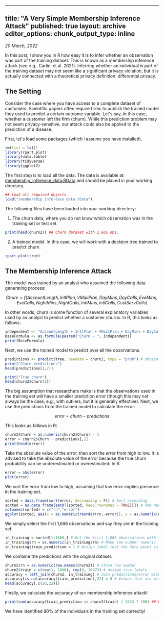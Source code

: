 
---
title: "A Very Simple Membership Inference Attack"
published: true
layout: archive
editor_options:
  chunk_output_type: inline
---

*20 March, 2022*

In this post, I show you in R how easy it is to infer whether an observation was part of the training dataset. This is known as a membership inference attack (see e.g., Carlini et al. 2021). Inferring whether an individual is part of the training dataset may not seem like a significant privacy violation, but it is actually connected with a theoretical privacy definition: differential privacy.

## The Setting

Consider the case where you have access to a complete dataset of customers. Scientific papers often require firms to publish the trained model they used to predict a certain outcome variable. Let's say, in this case, whether a customer left the firm (churn). While this prediction problem may not seem privacy-sensitive, our attack could also be applied to the prediction of a disease.

First, let's load some packages (which I assume you have installed).

```r
rm(list = ls())
library(rpart.plot)
library(data.table)
library(tidyverse)
library(ggplot2)
```

The first step is to load all the data. The data is available at: [membership_inference_data.RData](https://github.com/GilianPonte/membership_inference/blob/main/membership_inference_data.RData "membership_inference_data.RData") and should be placed in your working directory.

```r
## Load all required objects
load("/membership_inference_data.rData")
```

The following files have been loaded into your working directory:

1. The churn data, where you do not know which observation was in the training set or test set.

```r
print(head(churn2)) ## Churn dataset with 1,666 obs.
```

2. A trained model. In this case, we will work with a decision tree trained to predict churn.

```r
rpart.plot(tree)
```

## The Membership Inference Attack

The model was trained by an analyst who assumed the following data generating process:

$$
Churn = f(AccountLength, IntlPlan, VMailPlan, DayMins, DayCalls, EveMins, EveCalls, NightMins, NightCalls, IntlMins, IntlCalls, CustServCalls)
$$

In other words, churn is some function of several explanatory variables used by an analyst to predict whether a customer churns. In R, this looks as follows:

```r
independent <- "AccountLength + IntlPlan + VMailPlan + DayMins + DayCalls + EveMins + EveCalls + NightMins + NightCalls + IntlMins + IntlCalls + CustServCalls"
BaseFormula <- as.formula(paste0("Churn ~ ", independent))
print(BaseFormula)
```

Next, we use the trained model to predict over all the observations.

```r
predictions <- predict(tree, newdata = churn2, type = "prob") # Obtain predictions
print("Churn predictions")
head(predictions[1,2])

print("True churn")
head(churn2$Churn[1])
```

The big assumption that researchers make is that the observations used in the training set will have a smaller prediction error (though this may not always be the case, e.g., with outliers, but it is generally effective). Next, we use the predictions from the trained model to calculate the error:

$$
error = churn - predictions
$$

This looks as follows in R:

```r
churn2$Churn = as.numeric(churn2$Churn) - 1
error = churn2$Churn - predictions[,2]
print(head(error))
```

Take the absolute value of the error, then sort the error from high to low. It is advised to take the absolute value of the error because the true churn probability can be underestimated or overestimated. In R:

```r
error = abs(error)
plot(error)
```

We sort the error from low to high, assuming that low error implies presence in the training set.

```r
sorted = data.frame(sort(error, decreasing = F)) # Sort ascending
sorted = as.data.frame(setDT(sorted, keep.rownames = TRUE)[]) # Row numbers to a column in data frame
colnames(sorted) = c("rn","error")
ggplot(sorted, aes(x = as.numeric(reorder(rn,-error)), y = as.numeric(error))) + geom_point() + ylab("Error") + xlab("Row Number") + theme(axis.text.x = element_text(angle = -90))
```

We simply select the first 1,666 observations and say they are in the training set!

```r
in_training = sorted[1:1666,] # Get the first 1,666 observations with the lowest error
in_training$rn = as.numeric(in_training$rn) # Make row number numeric
in_training$train_prediction = 1 # Assign label that the data point is in the training set
```

We combine the predictions with the original dataset.

```r
churn2$rn = as.numeric(row.names(churn2)) # Store row number
churn2$train = c(rep(1, 1666), rep(0, 1667)) # Assign true labels
accuracy = left_join(churn2, in_training) # Join predictions/error with the original dataset, based on row number
accuracy[is.na(accuracy$train_prediction),22] = 0 # Values that are missing = 0 (not in the training set)
head(accuracy[,c(20,22)])
```

Finally, we calculate the accuracy of our membership inference attack!

```r
print(sum(accuracy$train_prediction == churn2$train) / 3333 * 100) ## 80% accuracy!
```

We have identified 80% of the individuals in the training set correctly!
